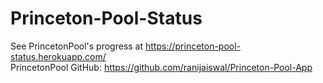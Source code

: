 # Princeton-Pool-Status
See PrincetonPool's progress at https://princeton-pool-status.herokuapp.com/ <br />
PrincetonPool GitHub: https://github.com/ranijaiswal/Princeton-Pool-App <br />